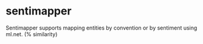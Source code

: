 # sentimapper
Sentimapper supports mapping entities by convention or by sentiment using ml.net. (% similarity)
